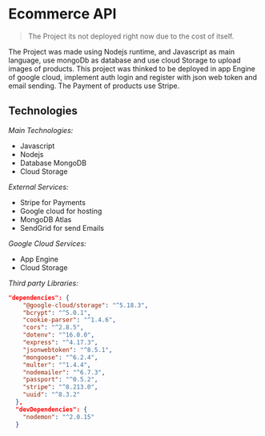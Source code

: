 # Ecommerce API
 > The Project its not deployed right now due to the cost of itself.

The Project was made using Nodejs runtime, and Javascript as main language, use mongoDb as database and use cloud Storage to upload images of products.
This project was thinked to be deployed in app Engine of google cloud, implement auth login and register with json web token and email sending.
The Payment of products use Stripe.

## Technologies


*Main Technologies:*
- Javascript
- Nodejs
- Database MongoDB
- Cloud Storage

*External Services:*
- Stripe for Payments
- Google cloud for hosting
- MongoDB Atlas
- SendGrid for send Emails

*Google Cloud Services:*
- App Engine
- Cloud Storage

*Third party Libraries:*
```json
"dependencies": {
    "@google-cloud/storage": "^5.18.3",
    "bcrypt": "^5.0.1",
    "cookie-parser": "^1.4.6",
    "cors": "^2.8.5",
    "dotenv": "^16.0.0",
    "express": "^4.17.3",
    "jsonwebtoken": "^8.5.1",
    "mongoose": "^6.2.4",
    "multer": "^1.4.4",
    "nodemailer": "^6.7.3",
    "passport": "^0.5.2",
    "stripe": "^8.213.0",
    "uuid": "^8.3.2"
  },
  "devDependencies": {
    "nodemon": "^2.0.15"
  }
```
